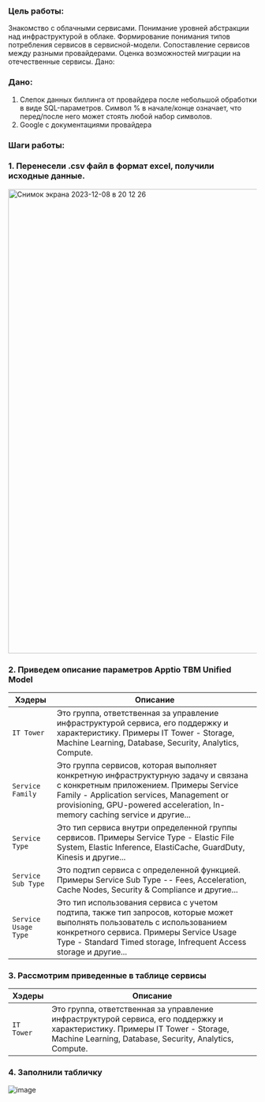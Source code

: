 ### Цель работы:
Знакомство с облачными сервисами. Понимание уровней абстракции над инфраструктурой в облаке. Формирование понимания типов потребления сервисов в сервисной-модели. Сопоставление сервисов между разными провайдерами. Оценка возможностей миграции на отечественные сервисы.
Дано:
### Дано:
1. Слепок данных биллинга от провайдера после небольшой обработки в виде SQL-параметров. Символ % в начале/конце означает, что перед/после него может стоять любой набор символов.
2. Google с документациями провайдера

### Шаги работы:

### 1. Перенесели .csv файл в формат excel, получили исходные данные. 
<img width="941" alt="Снимок экрана 2023-12-08 в 20 12 26" src="https://github.com/Vikttrr/zenit_cloud_service/assets/112972915/2035365e-2e1b-4b9a-b6f6-7ca01489e2ac">

### 2. Приведем описание параметров Apptio TBM Unified Model
| Хэдеры | Описание |
| --- | --- |
| `IT Tower` | Это группа, ответственная за управление инфраструктурой сервиса, его поддержку и характеристику. Примеры IT Tower - Storage, Machine Learning, Database, Security, Analytics, Compute.|
| `Service Family` | Это группа сервисов, которая выполняет конкретную инфраструктурную задачу и связана с конкретным приложением. Примеры Service Family - Application services, Management or provisioning, GPU-powered acceleration, In-memory caching service и другие...|
| `Service Type` | Это тип сервиса внутри определенной группы сервисов. Примеры Service Type -  Elastic File System, Elastic Inference, ElastiCache, GuardDuty, Kinesis и другие... |
| `Service Sub Type` | Это подтип сервиса с определенной функцией. Примеры Service Sub Type -- Fees, Acceleration, Cache Nodes, Security & Compliance и другие... |
| `Service Usage Type` | Это тип использования сервиса с учетом подтипа, также тип запросов, которые может выполнять пользователь с использованием конкретного сервиса. Примеры Service Usage Type - Standard Timed storage, Infrequent Access storage и другие... |

### 3. Рассмотрим приведенные в таблице сервисы
| Хэдеры | Описание |
| --- | --- |
| `IT Tower` | Это группа, ответственная за управление инфраструктурой сервиса, его поддержку и характеристику. Примеры IT Tower - Storage, Machine Learning, Database, Security, Analytics, Compute.|


### 4. Заполнили табличку
![image](https://github.com/Vikttrr/zenit_cloud_service/assets/112972915/5d8111ef-fc08-4ce8-a5a4-1379a86e0717)



